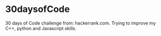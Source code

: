# 30daysofCode
30 days of Code challenge from: hackerrank.com. Trying to improve my C++, python and Javascript skills.
